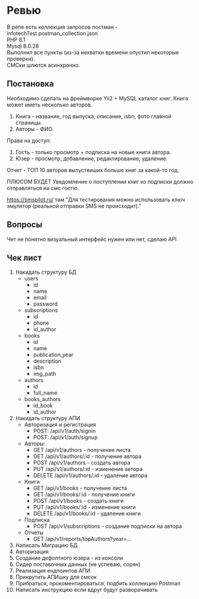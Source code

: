 # Ревью
В репе есть коллекция запросов постман - infotechTest.postman_collection.json  
PHP 8.1   
Mysql 8.0.28  
Выполнил все пункты (из-за нехватки времени опустил некоторые проверки).  
СМСки шлются асинхронно.  
  
## Постановка
Необходимо сделать на фреймворке Yii2 + MySQL каталог книг. Книга может иметь несколько авторов.

1. Книга - название, год выпуска, описание, isbn, фото главной страницы.
2. Авторы - ФИО.

Права на доступ:
1. Гость - только просмотр + подписка на новые книги автора.
2. Юзер - просмотр, добавление, редактирование, удаление.

Отчет - ТОП 10 авторов выпуствиших больше книг за какой-то год.

ПЛЮСОМ БУДЕТ
Уведомление о поступлении книг из подписки должно отправляться на смс гостю.

https://smspilot.ru/
там "Для тестирования можно использовать ключ эмулятор (реальной отправки SMS не происходит)."

## Вопросы
Чет не понятно визуальный интерфейс нужен или нет, сделаю API

## Чек лист
1. Накидать структуру БД
    * users
      * id
      * name
      * email
      * password
    * subscriptions
      * id
      * phone
      * id_author
    * books
      * id
      * name
      * publication_year
      * description
      * isbn
      * img_path
    * authors
      * id
      * full_name
    * books_authors
      * id_book
      * id_author
2. Накидать структуру АПИ
    * Авторизация и регистрация
      * POST: /api/v1/auth/signin
      * POST: /api/v1/auth/signup
    * Авторы:
      * GET /api/v1/authors - получение листа
      * GET /api/v1/authors/:id - получение автора
      * POST /api/v1/authors - создать автора
      * PUT /api/v1/authors/:id - изменение автора
      * DELETE /api/v1/authors/:id - удаление автора
    * Книги
      * GET /api/v1/books - получение листа
      * GET /api/v1/books/:id - получение книги
      * POST /api/v1/books - создать книги
      * PUT /api/v1/books/:id - изменение книги
      * DELETE /api/v1/books/:id - удаление книги
    * Подписка
      * POST /api/v1/subscriptions - создание подписки на автора
    * Отчеты
      * GET /api/v1/reports/topAuthors?year=...
3. Написать Миграцию БД
4. Авторизация
5. Cоздание дефолтного юзера - из консоли
6. Сидер поставочных данных (не успеваю, сорян)
7. Реализация ендпоинтов АПИ
8. Прикрутить АПИшку для смсок
9. Прибраться, прокоментироваться, подбить коллекцию Postman
10. Написать инструкцию если вдруг будут разворачивать
